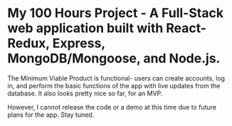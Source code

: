 # My 100 Hours Project - A Full-Stack web application built with React-Redux, Express, MongoDB/Mongoose, and Node.js.

The Minimum Viable Product is functional- users can create accounts, log in, and perform the basic functions of the app with live updates from the database. It also looks pretty nice so far, for an MVP.

However, I cannot release the code or a demo at this time due to future plans for the app. Stay tuned.
